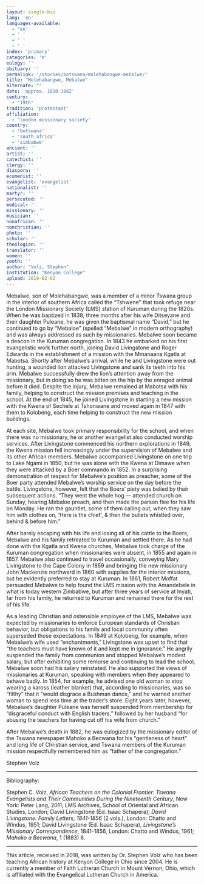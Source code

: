 ```yaml
---
layout: single-bio
lang: 'en'
languages-available:
  - 'en'
  - ' '
  - ' '
  - ' '
index: 'primary'
categories: 'm'
eulogy: ''
obituary: ''
permalink: '/stories/botswana/molehabangwe-mebalwe/'
title: "Molehabangwe, Mebalwe"
alternate: ""
date: 'approx. 1810-1882'
century:
  - '19th'                     
tradition: 'protestant'                       
affiliation:
  - 'london missionary society'
country:
  - 'botswana'
  - 'south africa'
  - 'zimbabwe'  
ancient: ''
artist: ''
catechist: ''
clergy: ''
diaspora: ''
ecumenist: ''
evangelist: 'evangelist'
nationalist: ''
martyr: ''
persecuted: ''
medical: ''
missionary: ''
musician: ''
nonafrican: ''
nonchristian: ''
photo: ''
scholar: ''
theologian: ''
translator: ''
women: ''
youth: ''
author: "Volz, Stephen"
institution: "Kenyon College"
upload: 2019-02-02
---
```


Mebalwe, son of Molehabangwe, was a member of a minor Tswana group in the interior of southern Africa called the “Tshwene” that took refuge near the London Missionary Society (LMS) station of Kuruman during the 1820s. When he was baptized in 1838, three months after his wife Ditseyane and their daughter Puleane, he was given the baptismal name “David,” but he continued to go by “Mebaloe” (spelled “Mebalwe” in modern orthography) and was always addressed as such by missionaries. Mebalwe soon became a deacon in the Kuruman congregation. In 1843 he embarked on his first evangelistic work further north, joining David Livingstone and Roger Edwards in the establishment of a mission with the Mmanaana Kgatla at Mabotsa. Shortly after Mebalwe’s arrival, while he and Livingstone were out hunting, a wounded lion attacked Livingstone and sank its teeth into his arm. Mebalwe successfully drew the lion’s attention away from the missionary, but in doing so he was bitten on the hip by the enraged animal before it died. Despite the injury, Mebalwe remained at Mabotsa with his family, helping to construct the mission premises and teaching in the school. At the end of 1845, he joined Livingstone in starting a new mission with the Kwena of Sechele at Tshonwane and moved again in 1847 with them to Kolobeng, each time helping to construct the new mission buildings.  

At each site, Mebalwe took primary responsibility for the school, and when there was no missionary, he or another evangelist also conducted worship services. After Livingstone commenced his northern explorations in 1849, the Kwena mission fell increasingly under the supervision of Mebalwe and its other African members. Mebalwe accompanied Livingstone on one trip to Lake Ngami in 1850, but he was alone with the Kwena at Dimawe when they were attacked by a Boer commando in 1852. In a surprising demonstration of respect for Mebalwe’s position as preacher, some of the Boer party attended Mebalwe’s worship service on the day before the battle. Livingstone, however, felt that the Boers’ piety was belied by their subsequent actions. “They went the whole hog — attended church on Sunday, hearing Mebaloe preach, and then made the parson flee for his life on Monday. He ran the gauntlet, some of them calling out, when they saw him with clothes on, ‘Here is the chief’, & then the bullets whistled over, behind & before him.”

After barely escaping with his life and losing all of his cattle to the Boers, Mebalwe and his family retreated to Kuruman and settled there. As he had done with the Kgatla and Kwena churches, Mebalwe took charge of the Kuruman congregation when missionaries were absent, in 1855 and again in 1857. Mebalwe also continued to travel occasionally, conveying Mary Livingstone to the Cape Colony in 1859 and bringing the new missionary John Mackenzie northward in 1860 with supplies for the interior missions, but he evidently preferred to stay at Kuruman. In 1861, Robert Moffat persuaded Mebalwe to help found the LMS mission with the Amandebele in what is today western Zimbabwe, but after three years of service at Inyati, far from his family, he returned to Kuruman and remained there for the rest of his life.

As a leading Christian and ostensible employee of the LMS, Mebalwe was expected by missionaries to enforce European standards of Christian behavior, but obligations to his family and local community often superseded those expectations. In 1849 at Kolobeng, for example, when Mebalwe’s wife used “enchantments,” Livingstone was upset to find that “the teachers must have known of it and kept me in ignorance.” He angrily suspended the family from communion and stopped Mebalwe’s modest salary, but after exhibiting some remorse and continuing to lead the school, Mebalwe soon had his salary reinstated. He also supported the views of missionaries at Kuruman, speaking with members when they appeared to behave badly. In 1854, for example, he advised one old woman to stop wearing a kaross (leather blanket) that, according to missionaries, was so “filthy” that it “would disgrace a Bushman dance,” and he warned another woman to spend less time at the trader’s store. Eight years later, however, Mebalwe’s daughter Puleane was herself suspended from membership for “disgraceful conduct with English traders,” followed by her husband “for abusing the teachers for having cut off his wife from church.”

After Mebalwe’s death in 1882, he was eulogized by the missionary editor of the Tswana newspaper Mahoko a Becwana for his “gentleness of heart” and long life of Christian service, and Tswana members of the Kuruman mission respectfully remembered him as “father of the congregation.”

Stephen Volz

---

Bibliography:

Stephen C. Volz, *African Teachers on the Colonial Frontier: Tswana Evangelists and Their Communities During the Nineteenth Century*, New York: Peter Lang, 2011; LMS Archives, School of Oriental and African Studies, London; David Livingstone (Ed. Isaac Schapera); *David Livingstone: Family Letters, 1841-1856* (2 vols.), London: Chatto and Windus, 1951; David Livingstone (Ed. Isaac Schapera), *Livingstone’s Missionary Correspondence*, 1841-1856, London: Chatto and Windus, 1961; *Mahoko a Becwana*, 1 (1883) 6.

---


This article, received in 2018, was written by Dr. Stephen Volz who has been teaching African history at Kenyon College in Ohio since 2004. He is currently a member of Faith Lutheran Church in Mount Vernon, Ohio, which is affiliated with the Evangelical Lutheran Church in America.
